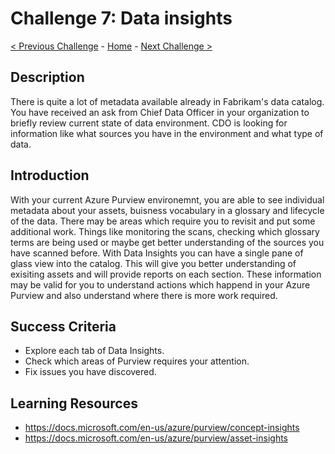 # Challenge 7: Data insights

[< Previous Challenge](./Challenge6.md) - [Home](../readme.md) - [Next Challenge >](./Challenge8.md)

## Description

There is quite a lot of metadata available already in Fabrikam's data catalog. You have received an ask from Chief Data Officer in your organization to briefly review current state of data environment. CDO is looking for information like what sources you have in the environment and what type of data. 

## Introduction

With your current Azure Purview environemnt, you are able to see individual metadata about your assets, buisness vocabulary in a glossary and lifecycle of the data. There may be areas which require you to revisit and put some additional work. Things like monitoring the scans, checking which glossary terms are being used or maybe get better understanding of the sources you have scanned before. With Data Insights you can have a single pane of glass view into the catalog. This will give you better understanding of exisiting assets and will provide reports on each section. These information may be valid for you to understand actions which happend in your Azure Purview and also understand where there is more work required.

## Success Criteria
- Explore each tab of Data Insights.
- Check which areas of Purview requires your attention.
- Fix issues you have discovered.

## Learning Resources
- https://docs.microsoft.com/en-us/azure/purview/concept-insights
- https://docs.microsoft.com/en-us/azure/purview/asset-insights
